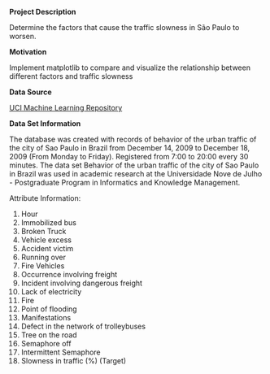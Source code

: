 **Project Description**

Determine the factors that cause the traffic slowness in São Paulo to worsen.

**Motivation**

Implement matplotlib to compare and visualize the relationship between different factors and traffic slowness

**Data Source**

[UCI Machine Learning Repository](https://archive.ics.uci.edu/ml/datasets/Behavior+of+the+urban+traffic+of+the+city+of+Sao+Paulo+in+Brazil)

**Data Set Information**

The database was created with records of behavior of the urban traffic of the city of Sao Paulo in Brazil from December 14, 2009 to December 18, 2009 (From Monday to Friday). Registered from 7:00 to 20:00 every 30 minutes. The data set Behavior of the urban traffic of the city of Sao Paulo in Brazil was used in academic research at the Universidade Nove de Julho - Postgraduate Program in Informatics and Knowledge Management.


Attribute Information:

1. Hour
2. Immobilized bus
3. Broken Truck
4. Vehicle excess
5. Accident victim
6. Running over
7. Fire Vehicles
8. Occurrence involving freight
9. Incident involving dangerous freight
10. Lack of electricity
11. Fire
12. Point of flooding
13. Manifestations
14. Defect in the network of trolleybuses
15. Tree on the road
16. Semaphore off
17. Intermittent Semaphore
18. Slowness in traffic (%) (Target)
